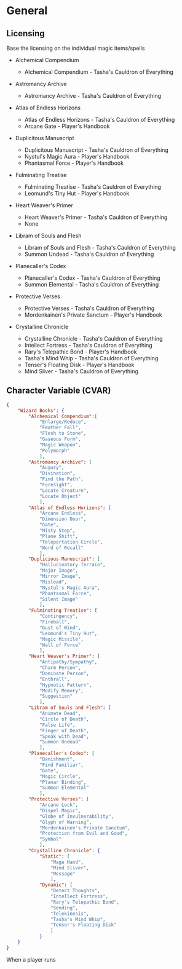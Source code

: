 # General
## Licensing
Base the licensing on the individual magic items/spells

- Alchemical Compendium
    - Alchemical Compendium - Tasha's Cauldron of Everything

- Astromancy Archive
    - Astromancy Archive - Tasha's Cauldron of Everything

- Atlas of Endless Horizons
    - Atlas of Endless Horizons - Tasha's Cauldron of Everything
    - Arcane Gate - Player's Handbook

- Duplicitous Manuscript
    - Duplicitous Manuscript - Tasha's Cauldron of Everything
    - Nystul's Magic Aura - Player's Handbook
    - Phantasmal Force - Player's Handbook

- Fulminating Treatise
    - Fulminating Treatise - Tasha's Cauldron of Everything
    - Leomund's Tiny Hut - Player's Handbook

- Heart Weaver's Primer
    - Heart Weaver's Primer - Tasha's Cauldron of Everything
    - None

- Libram of Souls and Flesh
    - Libram of Souls and Flesh - Tasha's Cauldron of Everything
    - Summon Undead - Tasha's Cauldron of Everything

- Planecaller's Codex
    - Planecaller's Codex - Tasha's Cauldron of Everything
    - Summon Elemental - Tasha's Cauldron of Everything

- Protective Verses
    - Protective Verses - Tasha's Cauldron of Everything
    - Mordenkainen's Private Sanctum - Player's Handbook

- Crystalline Chronicle
    - Crystalline Chronicle - Tasha's Cauldron of Everything
    - Intellect Fortress - Tasha's Cauldron of Everything
    - Rary's Telepathic Bond - Player's Handbook
    - Tasha's Mind Whip - Tasha's Cauldron of Everything
    - Tenser's Floating Disk - Player's Handbook
    - Mind Sliver - Tasha's Cauldron of Everything


## Character Variable (CVAR)
```json
{
    "Wizard Books": {
        "Alchemical Compendium":[
            "Enlarge/Reduce",
            "Feather Fall",
            "Flesh to Stone",
            "Gaseous Form",
            "Magic Weapon",
            "Polymorph"
            ],
        "Astromancy Archive": [
            "Augury", 
            "Divination", 
            "Find the Path", 
            "Foresight", 
            "Locate Creature", 
            "Locate Object"
            ],
        "Atlas of Endless Horizons": [
            "Arcane Endless",
            "Dimension Door",
            "Gate",
            "Misty Step",
            "Plane Shift",
            "Teleportation Circle",
            "Word of Recall"
            ],
        "Duplicious Manuscript": [
            "Hallucinatory Terrain",
            "Major Image",
            "Mirror Image",
            "Mislead",
            "Nystul's Magic Aura",
            "Phantasmal Force",
            "Silent Image"
            ],
        "Fulminating Treatise": [
            "Contingency",
            "Fireball",
            "Gust of Wind",
            "Leomund's Tiny Hut",
            "Magic Missile",
            "Wall of Force"
            ],
        "Heart Weaver's Primer": [
            "Antipathy/Sympathy",
            "Charm Person",
            "Dominate Person",
            "Enthrall",
            "Hypnotic Pattern",
            "Modify Memory",
            "Suggestion"
            ],
        "Libram of Souls and Flesh": [
            "Animate Dead",
            "Circle of Death",
            "False Life",
            "Finger of Death",
            "Speak with Dead",
            "Summon Undead"
            ],
        "Planecaller's Codex": [
            "Banishment", 
            "Find Familiar", 
            "Gate", 
            "Magic Circle", 
            "Planar Binding", 
            "Summon Elemental"
            ],
        "Protective Verses": [
            "Arcane Lock", 
            "Dispel Magic", 
            "Globe of Invulnerability", 
            "Glyph of Warning", 
            "Mordenkainen's Private Sanctum", 
            "Protection from Evil and Good", 
            "Symbol"
            ],
        "Crystalline Chronicle": {
            "Static": [
                "Mage Hand",
                "Mind Sliver",
                "Message"
                ], 
            "Dynamic": [
                "Detect Thoughts", 
                "Intellect Fortress", 
                "Rary's Telepathic Bond", 
                "Sending", 
                "Telekinesis", 
                "Tasha's Mind Whip", 
                "Tenser's Floating Disk"
                ]
            }
    }
}
```

When a player runs 